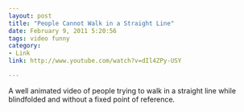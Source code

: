 ```yaml
---
layout: post
title: "People Cannot Walk in a Straight Line"
date: February 9, 2011 5:20:56
tags: video funny
category:
- Link
link: http://www.youtube.com/watch?v=dIl4ZPy-USY

---
```


A well animated video of people trying to walk in a straight line while blindfolded and without a fixed point of reference.